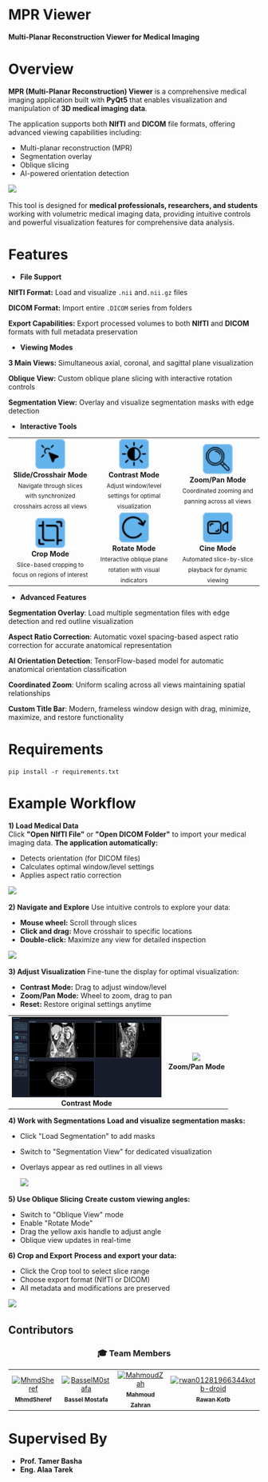 # MPR Viewer
**Multi-Planar Reconstruction Viewer for Medical Imaging**
# Overview

**MPR (Multi-Planar Reconstruction) Viewer** is a comprehensive medical imaging application built with **PyQt5** that enables visualization and manipulation of **3D medical imaging data**.

The application supports both **NIfTI** and **DICOM** file formats, offering advanced viewing capabilities including:

* Multi-planar reconstruction (MPR)
* Segmentation overlay
* Oblique slicing
* AI-powered orientation detection

 ![](https://github.com/MhmdSheref/CUFE-MPR/blob/10a433384a0e6b7e8cadd6f265bdb146c25e09e1/assets/Overview.png)
<div align="center">
</div>

This tool is designed for **medical professionals, researchers, and students** working with volumetric medical imaging data, providing intuitive controls and powerful visualization features for comprehensive data analysis.
#  Features
* **File Support**  

**NIfTI Format:** Load and visualize `.nii` and`.nii.gz` files 

**DICOM Format:** Import entire `.DICOM` series from folders  

**Export Capabilities:** Export processed volumes to both **NIfTI** and **DICOM** formats with full metadata preservation         


* **Viewing Modes**

**3 Main Views:** Simultaneous axial, coronal, and sagittal plane visualization                

**Oblique View:** Custom oblique plane slicing with interactive rotation controls                

**Segmentation View:** Overlay and visualize segmentation masks with edge detection                    


 * **Interactive Tools**

<div align="center">

<table>
<tr>
<td align="center" width="33%">
<img src="assets/icon1.png" width="60"/><br/>
<b>Slide/Crosshair Mode</b><br/>
<sub>Navigate through slices with synchronized crosshairs across all views</sub>
</td>
<td align="center" width="33%">
<img src="assets/icon2.png" width="60"/><br/>
<b>Contrast Mode</b><br/>
<sub>Adjust window/level settings for optimal visualization</sub>
</td>
<td align="center" width="33%">
<img src="assets/icon3.png" width="60"/><br/>
<b>Zoom/Pan Mode</b><br/>
<sub>Coordinated zooming and panning across all views</sub>
</td>
</tr>
<tr>
<td align="center" width="33%">
<img src="assets/icon4.png" width="60"/><br/>
<b>Crop Mode</b><br/>
<sub>Slice-based cropping to focus on regions of interest</sub>
</td>
<td align="center" width="33%">
<img src="assets/icon5.png" width="60"/><br/>
<b>Rotate Mode</b><br/>
<sub>Interactive oblique plane rotation with visual indicators</sub>
</td>
<td align="center" width="33%">
<img src="assets/icon6.png" width="60"/><br/>
<b>Cine Mode</b><br/>
<sub>Automated slice-by-slice playback for dynamic viewing</sub>
</td>
</tr>
</table>

</div>

* **Advanced Features**

**Segmentation Overlay**: Load multiple segmentation files with edge detection and red outline visualization
  
 **Aspect Ratio Correction**: Automatic voxel spacing-based aspect ratio correction for accurate anatomical representation
 
 **AI Orientation Detection**: TensorFlow-based model for automatic anatomical orientation classification
  
 **Coordinated Zoom**: Uniform scaling across all views maintaining spatial relationships
  
 **Custom Title Bar**: Modern, frameless window design with drag, minimize, maximize, and restore functionality     

# Requirements
```
pip install -r requirements.txt
```
# Example Workflow
**1) Load Medical Data**        
Click **"Open NIfTI File"** or **"Open DICOM Folder"** to import your medical imaging data.
**The application automatically:**

* Detects orientation (for DICOM files)
* Calculates optimal window/level settings
* Applies aspect ratio correction

![](https://github.com/MhmdSheref/CUFE-MPR/blob/7394bdc6530d9d705ee93e7f0ee1b7e5331d3209/assets/Overview.png)




**2) Navigate and Explore**
Use intuitive controls to explore your data:

* **Mouse wheel:** Scroll through slices
* **Click and drag:** Move crosshair to specific locations
* **Double-click:** Maximize any view for detailed inspection

![](https://github.com/MhmdSheref/CUFE-MPR/blob/b598a1373063498c485caae627d40ba25aa1c039/assets/Navigation%20tool.gif)



**3) Adjust Visualization**
Fine-tune the display for optimal visualization:

* **Contrast Mode:** Drag to adjust window/level
* **Zoom/Pan Mode:** Wheel to zoom, drag to pan
* **Reset:** Restore original settings anytime

<div align="center">

  <table>
    <tr>
      <td align="center">
        <img src="assets/Contrast tool.gif" width="300"/><br>
        <b>Contrast Mode</b>
      </td>
      <td align="center">
        <img src="URL_OF_SECOND_GIF.gif" width="300"/><br>
        <b>Zoom/Pan Mode</b>
      </td>
    </tr>
  </table>

</div>


**4) Work with Segmentations**
**Load and visualize segmentation masks:**

* Click "Load Segmentation" to add masks
* Switch to "Segmentation View" for dedicated visualization
* Overlays appear as red outlines in all views

  ![](https://github.com/MhmdSheref/CUFE-MPR/blob/832743130d833ccc8c2c38e6fe9c97585858b586/assets/Segmentaion%20view.png)


**5) Use Oblique Slicing**
**Create custom viewing angles:**

* Switch to "Oblique View" mode
* Enable "Rotate Mode"
* Drag the yellow axis handle to adjust angle
* Oblique view updates in real-time



**6) Crop and Export**
**Process and export your data:**

* Click the Crop tool to select slice range
* Choose export format (NIfTI or DICOM)
* All metadata and modifications are preserved

![](https://github.com/MhmdSheref/CUFE-MPR/blob/b598a1373063498c485caae627d40ba25aa1c039/assets/Crop%20tool.gif)

##  Contributors

<div align="center">

### 🎓 Team Members

<table>
<tr>
<td align="center">
<a href="https://github.com/MhmdSheref">
<img src="https://github.com/MhmdSheref.png" width="100px;" alt="MhmdSheref"/><br />
<sub><b>MhmdSheref</b></sub>

</td>

<td align="center">
<a href="https://github.com/BasselM0stafa">
<img src="https://github.com/BasselM0stafa.png" width="100px;" alt="BasselM0stafa"/><br />
<sub><b>Bassel Mostafa</b></sub>
</td>

<td align="center">
<a href="https://github.com/MahmoudZah">
<img src="https://github.com/MahmoudZah.png" width="100px;" alt="MahmoudZah"/><br />
<sub><b>Mahmoud Zahran</b></sub>

</td>

<td align="center">
<a href="https://github.com/rwan01281966344kotb-droid">
<img src="https://github.com/rwan01281966344kotb-droid.png" width="100px;" alt="rwan01281966344kotb-droid"/><br />
<sub><b>Rawan Kotb</b></sub>
</td>
</tr>
</table>

                                        
</div>   

# Supervised By

* **Prof. Tamer Basha**                              
* **Eng. Alaa Tarek**   

